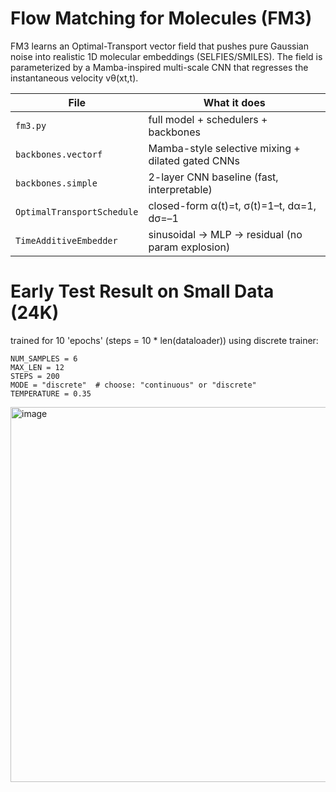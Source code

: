 # Flow Matching for Molecules (FM3)

FM3 learns an Optimal-Transport vector field that pushes pure Gaussian noise into realistic 1D molecular embeddings (SELFIES/SMILES).
The field is parameterized by a Mamba-inspired multi-scale CNN that regresses the instantaneous velocity vθ(xt,t).

| File                       | What it does                                      |
| -------------------------- | ------------------------------------------------- |
| `fm3.py`                   | full model + schedulers + backbones               |
| `backbones.vectorf`        | Mamba-style selective mixing + dilated gated CNNs |
| `backbones.simple`         | 2-layer CNN baseline (fast, interpretable)        |
| `OptimalTransportSchedule` | closed-form α(t)=t, σ(t)=1–t, dα=1, dσ=–1         |
| `TimeAdditiveEmbedder`     | sinusoidal → MLP → residual (no param explosion)  |

# Early Test Result on Small Data (24K)
trained for 10 'epochs' (steps = 10 * len(dataloader)) using discrete trainer:
```
NUM_SAMPLES = 6
MAX_LEN = 12
STEPS = 200
MODE = "discrete"  # choose: "continuous" or "discrete"
TEMPERATURE = 0.35
```

<img width="900" height="600" alt="image" src="https://github.com/user-attachments/assets/8d4f3261-41f2-4387-bcf3-9226ef96cde3" />


